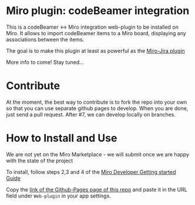 # Miro plugin: codeBeamer integration

This is a codeBeamer <-> Miro integration web-plugin to be installed on Miro.
It allows to import codeBeamer items to a Miro board, displaying any associations between the items.

The goal is to make this plugin at least as powerful as the [Miro-Jira plugin](https://miro.com/works-with-atlassian/)


More info to come! Stay tuned...


# Contribute
At the moment, the best way to contribute is to fork the repo into your own so that you can use separate github pages to develop. When you are done, just send a pull request.
After #7, we can develop locally on branches.

# How to Install and Use
We are not yet on the Miro Marketplace - we will submit once we are happy with the state of the project

To install, follow steps 2,3 and 4 of the [Miro Developer Getting started Guide](https://developers.miro.com/docs/getting-started)

Copy the [link of the Github-Pages page of this repo](https://max-poprawe.github.io/codebeamer-miro/) and paste it in the URL field under `Web-plugin` in your app settings.